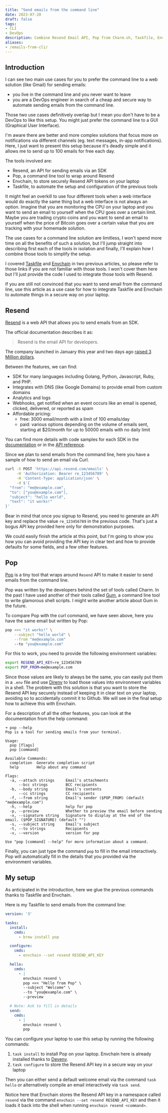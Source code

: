 ```yaml
---
title: "Send emails from the command line"
date: 2023-07-20
draft: false
tags:
- CLI
- DevOps
description: Combine Resend Email API, Pop from Charm.sh, Taskfile, Envchain to send emails from the command line
aliases:
- /emails-from-cli/
---
```

<!--more-->

<!--- subtitle --->
<!-- Send custom domain emails from the command line using an API service. -->

<!--- caption --->
<!-- Photo by mk. s on Unsplash -->

## Introduction
<!--audience-->
I can see two main use cases for you to prefer the command line to a web solution (like Gmail) for sending emails:
- you live in the command line and you never want to leave
- you are a DevOps engineer in search of a cheap and secure way to automate sending emails from the command line.

Those two use cases definitively overlap but I mean you don't have to be a DevOps to like this setup. You might just prefer the command line to a GUI (Graphical User Interface). 

<!--alternatives-->
I'm aware there are better and more complex solutions that focus more on notifications via different channels (eg. text messages, in-app notifications). Here, I just want to present this setup because it's deadly simple and it allows me to send up to 100 emails for free each day.

<!--tools involved-->
The tools involved are:
- Resend, an API for sending emails via an SDK
- Pop, a command line tool to wrap around Resend
- Envchain, to store securely Resend API tokens on your laptop
- Taskfile, to automate the setup and configuration of the previous tools

<!--motivation-->
It might feel an overkill to use four different tools when a web interface would do exactly the same thing but a web interface is not always an option. Imagine that you are monitoring the CPU on your laptop and you want to send an email to yourself when the CPU goes over a certain limit. Maybe you are trading crypto coins and you want to send an email to yourself when the price of Bitcoin goes over a certain value that you are tracking with your homemade solution.

The use cases for a command line solution are limitless, I won't spend more time on all the benefits of such a solution, but I'll jump straight into describing first each of the tools in isolation and finally, I'll explain how I combine those tools to simplify the setup.

I covered [Taskfile](https://cloudnativeengineer.substack.com/i/134951085/taskfile) and [Envchain](https://cloudnativeengineer.substack.com/p/can-you-keep-a-secret-on-your-laptop-d8da82552518) in two previous articles, so please refer to those links if you are not familiar with those tools. I won't cover them here but I'll just provide the code I used to integrate those tools with Resend.

If you are still not convinced that you want to send email from the command line, use this article as a use case for how to integrate Taskfile and Envchain to automate things in a secure way on your laptop.

## Resend
[Resend](https://resend.com/overview) is a web API that allows you to send emails from an SDK.

The official documentation describes it as:

> Resend is the email API for developers.

The company launched in January this year and two days ago [raised 3 Million dollars](https://twitter.com/resendlabs/status/1681306770009096192?s=20). 

<!--features-->
Between the features, we can find:
- SDK for many languages including Golang, Python, Javascript, Ruby, and PHP.
- Integrates with DNS (like Google Domains) to provide email from custom domains
- Analytics and logs
- Webhooks, get notified when an event occurs like an email is opened, clicked, delivered, or reported as spam
- Affordable pricing:
	- free: 3000 email/month with a limit of 100 emails/day
	- paid: various options depending on the volume of emails sent, starting at $20/month for up to 50000 emails with no daily limit

You can find more details with code samples for each SDK in the [documentation](https://resend.com/docs/introduction) or in the [API reference](https://resend.com/docs/api-reference/introduction).

Since we plan to send emails from the command line, here you have a sample of how to send an email via Curl.
```bash
curl -X POST 'https://api.resend.com/emails' \
     -H 'Authorization: Bearer re_123456789' \
     -H 'Content-Type: application/json' \
     -d $'{
  "from": "me@example.com",
  "to": ["you@example.com"],
  "subject": "hello world",
  "text": "it works!"
}'
```

Bear in mind that once you signup to Resend, you need to generate an API key and replace the value `re_123456789` in the previous code. That's just a bogus API key provided here only for demonstration purposes.

We could easily finish the article at this point, but I'm going to show you how you can avoid providing the API key in clear text and how to provide defaults for some fields, and a few other features.

## Pop
[Pop](https://github.com/charmbracelet/pop?s=09) is a tiny tool that wraps around `Resend` API to make it easier to send emails from the command line. 

<!--charm.sh-->
Pop was written by the developers behind the set of tools called Charm. In the past I have used another of their tools called [Gum](https://github.com/charmbracelet/gum), a command line tool to write glamorous shell scripts. I might write another article about Gum in the future.

<!--sample code-->
To compare Pop with the curl command, we have seen above, here you have the same email but written by Pop:
```bash
pop <<< "it works!" \
	--subject "hello world" \
	--from "me@example.com"
	--to "you@example.com"
```
For this to work, you need to provide the following environment variables:
```bash
export RESEND_API_KEY=re_123456789
export POP_FROM=me@example.com
```
Since those values are likely to always be the same, you can easily put them in a `.env` file and use [Direnv](https://cloudnativeengineer.substack.com/i/134951085/direnv) to load those values into environment variables in a shell. The problem with this solution is that you want to store the Resend API key securely instead of keeping it in clear text on your laptop, avoiding so to accidentally commit it to Github. We will see in the final setup how to achieve this with Envchain.

For a description of all the other features, you can look at the documentation from the help command:
```
➜ pop --help
Pop is a tool for sending emails from your terminal.

Usage:
  pop [flags]
  pop [command]

Available Commands:
  completion  Generate completion script
  help        Help about any command

Flags:
  -a, --attach strings     Email's attachments
      --bcc strings        BCC recipients
  -b, --body string        Email's contents
      --cc strings         CC recipients
  -f, --from string        Email's sender ($POP_FROM) (default "me@example.com")
  -h, --help               help for pop
  -p, --preview            Whether to preview the email before sending
  -x, --signature string   Signature to display at the end of the email. ($POP_SIGNATURE) (default "")
  -s, --subject string     Email's subject
  -t, --to strings         Recipients
  -v, --version            version for pop

Use "pop [command] --help" for more information about a command.
```

Finally, you can just type the command `pop` to fill in the email interactively. Pop will automatically fill in the details that you provided via the environment variables.

## My setup
As anticipated in the introduction, here we glue the previous commands thanks to Taskfile and Envchain. 

Here is my Taskfile to send emails from the command line:
```yaml
version: '3'

tasks:
  install:
    cmds:
      - brew install pop

  configure:
    cmds:
      - envchain --set resend RESEND_API_KEY

  hello:
    cmds:
      - |
        envchain resend \
        pop <<< "Hello from Pop" \
        --subject "Welcome" \
        --to "you@example.com" \
        --preview

  # Note: Ask to fill in details
  send:
    cmds:
      - |
        envchain resend \
        pop 
```

You can configure your laptop to use this setup by running the following commands:
1. `task install` to install Pop on your laptop. Envchain here is already installed thanks to [Devenv](https://cloudnativeengineer.substack.com/i/134951085/devenv).
2. `task configure` to store the Resend API key in a secure way on your laptop

Then you can either send a default welcome email via the command `task hello` or alternatively compile an email interactively via `task send`.

Notice here that Envchain stores the Resend API key in a namespace called `resend` via the command `envchain --set resend RESEND_API_KEY` and then it loads it back into the shell when running `envchain resend <command>`.
